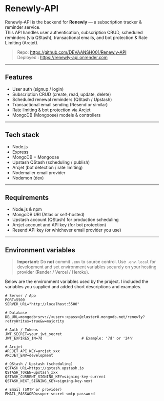 # Renewly-API

Renewly-API is the backend for **Renewly** — a subscription tracker & reminder service.  
This API handles user authentication, subscription CRUD, scheduled reminders (via QStash), transactional emails, and bot protection & Rate Limiting (Arcjet).

> Repo: https://github.com/DEVAANSH001/Renewly-API  
> Deployed : https://renewly-api.onrender.com

---


## Features

- User auth (signup / login)  
- Subscription CRUD (create, read, update, delete)  
- Scheduled renewal reminders (QStash / Upstash)  
- Transactional email sending (Resend or similar)  
- Rate limiting & bot protection via Arcjet  
- MongoDB (Mongoose) models & controllers  


---

## Tech stack

- Node.js 
- Express  
- MongoDB + Mongoose  
- Upstash QStash (scheduling / publish)  
- Arcjet (bot detection / rate limiting)  
- Nodemailer email provider
- Nodemon (dev)

---

## Requirements

- Node.js & npm
- MongoDB URI (Atlas or self-hosted)
- Upstash account (QStash) for production scheduling
- Arcjet account and API key (for bot protection)
- Resend API key (or whichever email provider you use)

---

## Environment variables

> **Important:** Do **not** commit `.env` to source control. Use `.env.local` for development and set environment variables securely on your hosting provider (Render / Vercel / Heroku).

Below are the environment variables used by the project. I included the variables you supplied and added short descriptions and examples.

```env
# Server / App
PORT=5500                        
SERVER_URL="http://localhost:5500"

# Database
DB_URL=mongodb+srv://<user>:<pass>@cluster0.mongodb.net/renewly?retryWrites=true&w=majority

# Auth / Tokens
JWT_SECRET=your_jwt_secret
JWT_EXPIRES_IN=7d                  # Example: '7d' or '24h'

# Arcjet
ARCJET_API_KEY=arcjet_xxx
ARCJET_ENV=development             

# QStash / Upstash (scheduling)
QSTASH_URL=https://qstash.upstash.io
QSTASH_TOKEN=upstash_xxx
QSTASH_CURRENT_SIGNING_KEY=signing-key-current
QSTASH_NEXT_SIGNING_KEY=signing-key-next

# Email (SMTP or provider)
EMAIL_PASSWORD=super-secret-smtp-password
